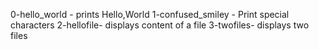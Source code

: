 0-hello_world - prints Hello,World
1-confused_smiley - Print special characters
2-hellofile- displays content of a file
3-twofiles- displays two files
